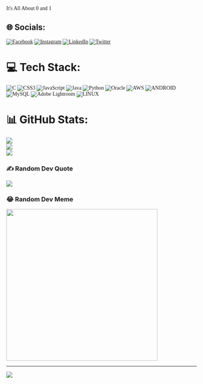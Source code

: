 <html>
<head>
<title>Cursive Font</title>
<link rel="preconnect" href="https://fonts.googleapis.com">
<link rel="preconnect" href="https://fonts.gstatic.com" crossorigin>
<link href="https://fonts.googleapis.com/css2?family=Dancing+Script&display=swap" rel="stylesheet"></head>
<style type="text/css">
p{
font-family: 'Dancing Script', cursive;
}
</style>
<body>
<p>It's All About 0 and 1</p>
</body>
</html>

## 🌐 Socials:
[![Facebook](https://img.shields.io/badge/Facebook-%231877F2.svg?logo=Facebook&logoColor=white)](https://facebook.com/profile.php?id=61550587109130&mibextid=2JQ9oc) [![Instagram](https://img.shields.io/badge/Instagram-%23E4405F.svg?logo=Instagram&logoColor=white)](https://instagram.com/fn_1010111) [![LinkedIn](https://img.shields.io/badge/LinkedIn-%230077B5.svg?logo=linkedin&logoColor=white)](https://linkedin.com/in/debangshu-roy-012404285) [![Twitter](https://img.shields.io/badge/Twitter-%231DA1F2.svg?logo=Twitter&logoColor=white)](https://twitter.com/itzdebangshu?t=KqZJtGH-DGoV5ZJNk9Nn8g&s=09) 

# 💻 Tech Stack:
![C](https://img.shields.io/badge/c-%2300599C.svg?style=for-the-badge&logo=c&logoColor=white) ![CSS3](https://img.shields.io/badge/css3-%231572B6.svg?style=for-the-badge&logo=css3&logoColor=white) ![JavaScript](https://img.shields.io/badge/javascript-%23323330.svg?style=for-the-badge&logo=javascript&logoColor=%23F7DF1E) ![Java](https://img.shields.io/badge/java-%23ED8B00.svg?style=for-the-badge&logo=java&logoColor=white) ![Python](https://img.shields.io/badge/python-3670A0?style=for-the-badge&logo=python&logoColor=ffdd54) ![Oracle](https://img.shields.io/badge/Oracle-F80000?style=for-the-badge&logo=oracle&logoColor=white) ![AWS](https://img.shields.io/badge/AWS-%23FF9900.svg?style=for-the-badge&logo=amazon-aws&logoColor=white) ![ANDROID](https://img.shields.io/badge/android-%2320232a.svg?style=for-the-badge&logo=android&logoColor=%a4c639) ![MySQL](https://img.shields.io/badge/mysql-%2300f.svg?style=for-the-badge&logo=mysql&logoColor=white) ![Adobe Lightroom](https://img.shields.io/badge/Adobe%20Lightroom-31A8FF.svg?style=for-the-badge&logo=Adobe%20Lightroom&logoColor=white) ![LINUX](https://img.shields.io/badge/Linux-FCC624?style=for-the-badge&logo=linux&logoColor=black)
# 📊 GitHub Stats:
![](https://github-readme-stats.vercel.app/api?username=FN1010111&theme=chartreuse-dark&hide_border=false&include_all_commits=true&count_private=true)<br/>
![](https://github-readme-streak-stats.herokuapp.com/?user=FN1010111&theme=chartreuse-dark&hide_border=false)<br/>
![](https://github-readme-stats.vercel.app/api/top-langs/?username=FN1010111&theme=chartreuse-dark&hide_border=false&include_all_commits=true&count_private=true&layout=compact)
<!--
## 🏆 GitHub Trophies
![](https://github-profile-trophy.vercel.app/?username=FN1010111&theme=monokai&no-frame=true&no-bg=false&margin-w=4)
-->
### ✍️ Random Dev Quote
![](https://quotes-github-readme.vercel.app/api?type=horizontal&theme=radical)


### 😂 Random Dev Meme
<img src='https://randommeme-five.vercel.app/' style="height: 400px;"/>

---
[![](https://visitcount.itsvg.in/api?id=FN1010111&icon=0&color=5)](https://visitcount.itsvg.in)

<!-- Proudly created with GPRM ( https://gprm.itsvg.in ) -->
